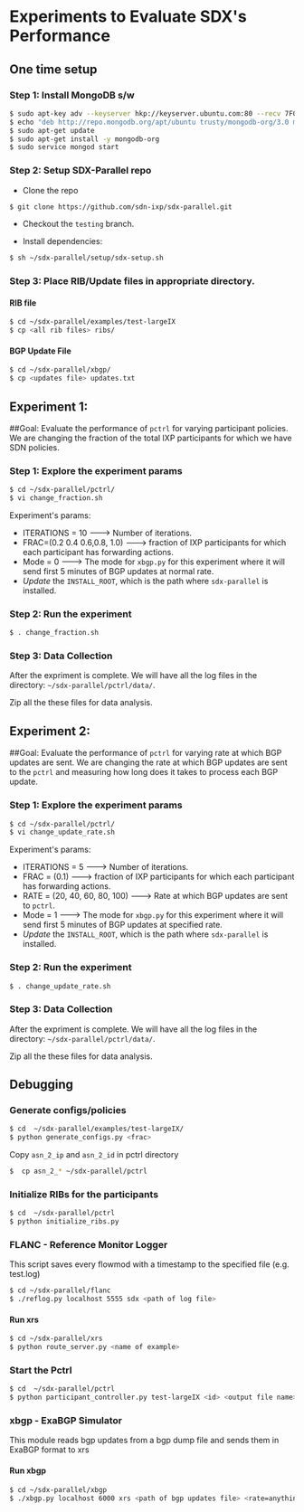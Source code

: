 
# Experiments to Evaluate SDX's Performance

## One time setup

### Step 1: Install MongoDB s/w
```bash
$ sudo apt-key adv --keyserver hkp://keyserver.ubuntu.com:80 --recv 7F0CEB10
$ echo "deb http://repo.mongodb.org/apt/ubuntu trusty/mongodb-org/3.0 multiverse" | sudo tee /etc/apt/sources.list.d/mongodb-org-3.0.list
$ sudo apt-get update
$ sudo apt-get install -y mongodb-org
$ sudo service mongod start
```

### Step 2: Setup SDX-Parallel repo
- Clone the repo
```bash
$ git clone https://github.com/sdn-ixp/sdx-parallel.git
```
- Checkout the `testing` branch.

- Install dependencies:
```bash
$ sh ~/sdx-parallel/setup/sdx-setup.sh
```

### Step 3: Place RIB/Update files in appropriate directory.
#### RIB file
```bash
$ cd ~/sdx-parallel/examples/test-largeIX
$ cp <all rib files> ribs/
```

#### BGP Update File
```bash
$ cd ~/sdx-parallel/xbgp/
$ cp <updates file> updates.txt
```

## Experiment 1:

##Goal: 
Evaluate the performance of `pctrl` for varying participant policies. We are changing the fraction of the total IXP participants for which we have SDN policies. 

### Step 1: Explore the experiment params
```bash
$ cd ~/sdx-parallel/pctrl/
$ vi change_fraction.sh
```
Experiment's params:
- ITERATIONS = 10 ---> Number of iterations.
- FRAC=(0.2 0.4 0.6,0.8, 1.0) ---> fraction of IXP participants for which each participant has forwarding actions.
- Mode = 0 ---> The mode for `xbgp.py` for this experiment where it will send first 5 minutes of BGP updates at normal rate.
- *Update* the `INSTALL_ROOT`, which is the path where `sdx-parallel` is installed. 

### Step 2: Run the experiment
```bash
$ . change_fraction.sh
```

### Step 3: Data Collection
After the expriment is complete. We will have all the log files in the directory: `~/sdx-parallel/pctrl/data/`. 

Zip all the these files for data analysis. 

## Experiment 2:

##Goal: 
Evaluate the performance of `pctrl` for varying rate at which BGP updates are sent. We are changing the rate at which BGP updates are sent to the `pctrl` and measuring how long does it takes to process each BGP update. 


### Step 1: Explore the experiment params
```bash
$ cd ~/sdx-parallel/pctrl/
$ vi change_update_rate.sh
```
Experiment's params:
- ITERATIONS = 5 ---> Number of iterations.
- FRAC = (0.1) ---> fraction of IXP participants for which each participant has forwarding actions.
- RATE = (20, 40, 60, 80, 100) ---> Rate at which BGP updates are sent to `pctrl`.
- Mode = 1 ---> The mode for `xbgp.py` for this experiment where it will send first 5 minutes of BGP updates at specified rate.
- *Update* the `INSTALL_ROOT`, which is the path where `sdx-parallel` is installed. 

### Step 2: Run the experiment
```bash
$ . change_update_rate.sh
```

### Step 3: Data Collection
After the expriment is complete. We will have all the log files in the directory: `~/sdx-parallel/pctrl/data/`. 

Zip all the these files for data analysis. 


## Debugging

### Generate configs/policies

```bash
$ cd  ~/sdx-parallel/examples/test-largeIX/
$ python generate_configs.py <frac>
```

Copy `asn_2_ip` and `asn_2_id` in pctrl directory
```bash
$  cp asn_2_* ~/sdx-parallel/pctrl
```

### Initialize RIBs for the participants
```bash
$ cd  ~/sdx-parallel/pctrl
$ python initialize_ribs.py 
```

### FLANC - Reference Monitor Logger

This script saves every flowmod with a timestamp to the specified file (e.g. test.log)

```bash
$ cd ~/sdx-parallel/flanc
$ ./reflog.py localhost 5555 sdx <path of log file>
```

#### Run xrs

```bash
$ cd ~/sdx-parallel/xrs
$ python route_server.py <name of example>
```

### Start the Pctrl
```bash
$ cd  ~/sdx-parallel/pctrl
$ python participant_controller.py test-largeIX <id> <output file name>
```

### xbgp - ExaBGP Simulator

This module reads bgp updates from a bgp dump file and sends them in ExaBGP format to xrs

#### Run xbgp

```bash
$ cd ~/sdx-parallel/xbgp
$ ./xbgp.py localhost 6000 xrs <path of bgp updates file> <rate=anything for mode 0> <mode=0> -d (for debugging)
```
